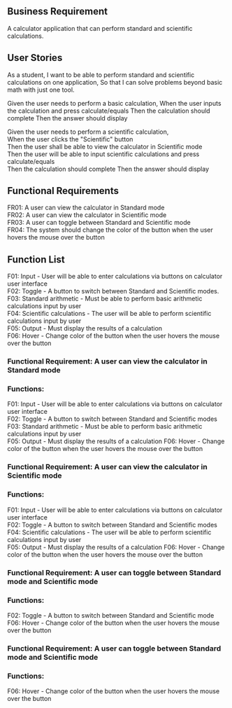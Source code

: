 ## Business Requirement

A calculator application that can perform standard and scientific calculations.

## User Stories
As a student,
I want to be able to perform standard and scientific calculations on one application,
So that I can solve problems beyond basic math with just one tool.

Given the user needs to perform a basic calculation,
When the user inputs the calculation and press calculate/equals
Then the calculation should complete
Then the answer should display

Given the user needs to perform a scientific calculation,   
When the user clicks the "Scientific" button   
Then the user shall be able to view the calculator in Scientific mode   
Then the user will be able to input scientific calculations and press calculate/equals  
Then the calculation should complete
Then the answer should display

## Functional Requirements

FR01: A user can view the calculator in Standard mode   
FR02: A user can view the calculator in Scientific mode   
FR03: A user can toggle between Standard and Scientific mode   
FR04: The system should change the color of the button when the user hovers the mouse over the button 


## Function List
F01: Input - User will be able to enter calculations via buttons on calculator user interface  
F02: Toggle -  A button to switch between Standard and Scientific modes.  
F03: Standard arithmetic - Must be able to perform basic arithmetic calculations input by user  
F04: Scientific calculations - The user will be able to perform scientific calculations input by user  
F05: Output - Must display the results of a calculation    
F06: Hover - Change color of the button when the user hovers the mouse over the button



### Functional Requirement: A user can view the calculator in Standard mode

### Functions:
F01: Input - User will be able to enter calculations via buttons on calculator user interface   
F02: Toggle -  A button to switch between Standard and Scientific modes  
F03: Standard arithmetic - Must be able to perform basic arithmetic calculations input by user  
F05: Output - Must display the results of a calculation 
F06: Hover - Change color of the button when the user hovers the mouse over the button

### Functional Requirement: A user can view the calculator in Scientific mode

### Functions:
F01: Input - User will be able to enter calculations via buttons on calculator user interface   
F02: Toggle -  A button to switch between Standard and Scientific modes  
F04: Scientific calculations - The user will be able to perform scientific calculations input by user   
F05: Output - Must display the results of a calculation 
F06: Hover - Change color of the button when the user hovers the mouse over the button

### Functional Requirement: A user can toggle between Standard mode and Scientific mode

### Functions:
F02: Toggle -  A button to switch between Standard and Scientific mode
F06: Hover - Change color of the button when the user hovers the mouse over the button

### Functional Requirement: A user can toggle between Standard mode and Scientific mode

### Functions:
F06: Hover - Change color of the button when the user hovers the mouse over the button


